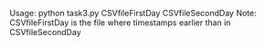 Usage:
python task3.py CSVfileFirstDay CSVfileSecondDay
Note: CSVfileFirstDay is the file where timestamps earlier than in CSVfileSecondDay